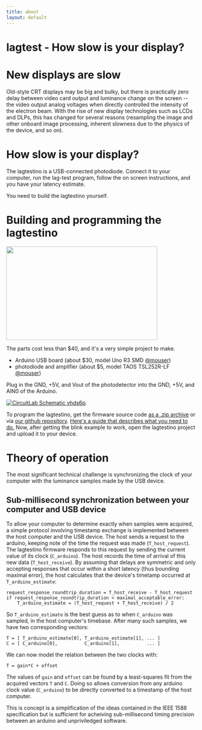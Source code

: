 ```yaml
---
title: about
layout: default
---
```


lagtest - How slow is your display?
===================================

New displays are slow
=====================

Old-style CRT displays may be big and bulky, but there is practically
zero delay between video card output and luminance change on the
screen -- the video output analog voltages when directly controlled
the intensity of the electron beam. With the rise of new display
technologies such as LCDs and DLPs, this has changed for several
reasons (resampling the image and other onboard image processing,
inherent slowness due to the physics of the device, and so on).

How slow is your display?
=========================

The lagtestino is a USB-connected photodiode. Connect it to your
computer, run the lag-test program, follow the on screen instructions,
and you have your latency estimate.

You need to build the lagtestino yourself.

Building and programming the lagtestino
=======================================

<img src="/assets/img/taos-cable.jpg" width="400" height="248">

The parts cost less than $40, and it's a very simple project to make. 

 * Arduino USB board (about $30, model Uno R3 SMD [@mouser](http://www2.mouser.com/ProductDetail/Arduino/A000073/?qs=8PMfw1Pw72XWXcmEu0o8%2fg1FF4%252btE0PZ6yLj4ZrSrAoo7OhNftgfdw%3d%3d))
 * photodiode and amplifier (about $5, model TAOS TSL252R-LF [@mouser](http://www2.mouser.com/ProductDetail/TAOS/TSL252R-LF/?qs=Ppq%252bQS%252b9qgLR5SNs1yN%252b2XDN8BMyJvUu))

Plug in the GND, +5V, and Vout of the photodetector into the GND, +5V,
and AIN0 of the Arduino.

[![CircuitLab Schematic vhds6p](https://www.circuitlab.com/circuit/vhds6p/screenshot/540x405/)](https://www.circuitlab.com/circuit/vhds6p/lagtestino/).

To program the lagtestino, get the firmware source code [as a .zip
archive](https://github.com/strawlab/lagtest/zipball/master) or via
[our github repository](http://github.com/strawlab/lagtest). [Here's a
guide that describes what you need to
do.](http://arduino.cc/it/Guide/Windows) Now, after getting the blink
example to work, open the lagtestino project and upload it to your
device.

Theory of operation
===================

The most significant technical challenge is synchronizing the clock of
your computer with the luminance samples made by the USB device.

Sub-millisecond synchronization between your computer and USB device
--------------------------------------------------------------------

To allow your computer to determine exactly when samples were
acquired, a simple protocol involving timestamp exchange is
implemented between the host computer and the USB device. The host
sends a request to the arduino, keeping note of the time the request
was made (`T_host_request`). The lagtestino firmware responds to this
request by sending the current value of its clock (`C_arduino`). The
host records the time of arrival of this new data
(`T_host_receive`). By assuming that delays are symmetric and only
accepting responses that occur within a short latency (thus bounding
maximal error), the host calculates that the device's timetamp
occurred at `T_arduino_estimate`:

    request_response_roundtrip_duration = T_host_receive - T_host_request
    if request_response_roundtrip_duration < maximal_acceptable_error:
        T_arduino_estimate = (T_host_request + T_host_receive) / 2

So `T_arduino_estimate` is the best guess as to when `C_arduino` was
sampled, in the host computer's timebase. After many such samples, we
have two corresponding vectors:

    T = [ T_arduino_estimate[0], T_arduino_estimate[1], ... ]
    C = [ C_arduino[0],          C_arduino[1],          ... ]

We can now model the relation between the two clocks with:

    T = gain*C + offset

The values of `gain` and `offset` can be found by a least-squares fit
from the acquired vectors `T` and `C`. Doing so allows conversion from
any arduino clock value (`C_arduino`) to be directly converted to a
timestamp of the host computer.

This is concept is a simplification of the ideas contained in the IEEE
1588 specification but is sufficient for acheiving sub-millisecond
timing precision between an arduino and unpriviledged software.
